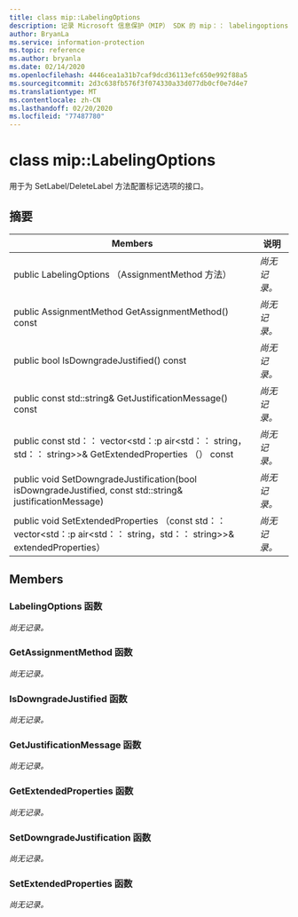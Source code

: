 ```yaml
---
title: class mip::LabelingOptions
description: 记录 Microsoft 信息保护（MIP） SDK 的 mip：： labelingoptions 类。
author: BryanLa
ms.service: information-protection
ms.topic: reference
ms.author: bryanla
ms.date: 02/14/2020
ms.openlocfilehash: 4446cea1a31b7caf9dcd36113efc650e992f88a5
ms.sourcegitcommit: 2d3c638fb576f3f074330a33d077db0cf0e7d4e7
ms.translationtype: MT
ms.contentlocale: zh-CN
ms.lasthandoff: 02/20/2020
ms.locfileid: "77487780"
---
```

# <a name="class-miplabelingoptions"></a>class mip::LabelingOptions 
用于为 SetLabel/DeleteLabel 方法配置标记选项的接口。
  
## <a name="summary"></a>摘要
 Members                        | 说明                                
--------------------------------|---------------------------------------------
public LabelingOptions （AssignmentMethod 方法）  | _尚无记录。_
public AssignmentMethod GetAssignmentMethod() const  | _尚无记录。_
public bool IsDowngradeJustified() const  | _尚无记录。_
public const std::string& GetJustificationMessage() const  | _尚无记录。_
public const std：： vector\<std：:p air\<std：： string，std：： string\>\>& GetExtendedProperties （） const  | _尚无记录。_
public void SetDowngradeJustification(bool isDowngradeJustified, const std::string& justificationMessage)  | _尚无记录。_
public void SetExtendedProperties （const std：： vector\<std：:p air\<std：： string，std：： string\>\>& extendedProperties）  | _尚无记录。_
  
## <a name="members"></a>Members
  
### <a name="labelingoptions-function"></a>LabelingOptions 函数
_尚无记录。_

  
### <a name="getassignmentmethod-function"></a>GetAssignmentMethod 函数
_尚无记录。_

  
### <a name="isdowngradejustified-function"></a>IsDowngradeJustified 函数
_尚无记录。_

  
### <a name="getjustificationmessage-function"></a>GetJustificationMessage 函数
_尚无记录。_

  
### <a name="getextendedproperties-function"></a>GetExtendedProperties 函数
_尚无记录。_

  
### <a name="setdowngradejustification-function"></a>SetDowngradeJustification 函数
_尚无记录。_

  
### <a name="setextendedproperties-function"></a>SetExtendedProperties 函数
_尚无记录。_
